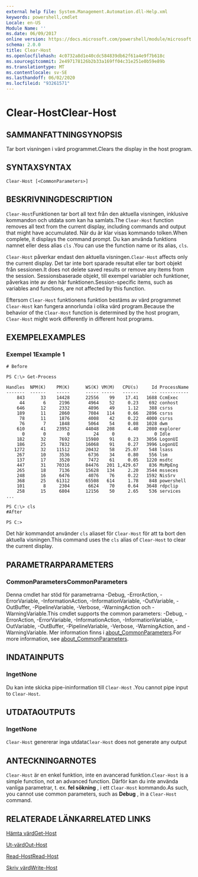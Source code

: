 ```yaml
---
external help file: System.Management.Automation.dll-Help.xml
keywords: powershell,cmdlet
Locale: en-US
Module Name: ''
ms.date: 06/09/2017
online version: https://docs.microsoft.com/powershell/module/microsoft.powershell.core/clear-host?view=powershell-6&WT.mc_id=ps-gethelp
schema: 2.0.0
title: Clear-Host
ms.openlocfilehash: 4c0732a8d1e40cdc584839db62f61a4e9f7b618c
ms.sourcegitcommit: 2e497178126b2b33a169ff04c31e251e0b59e89b
ms.translationtype: MT
ms.contentlocale: sv-SE
ms.lasthandoff: 06/02/2020
ms.locfileid: "93261571"
---
```

# <span data-ttu-id="0a68e-103">Clear-Host</span><span class="sxs-lookup"><span data-stu-id="0a68e-103">Clear-Host</span></span>

## <span data-ttu-id="0a68e-104">SAMMANFATTNING</span><span class="sxs-lookup"><span data-stu-id="0a68e-104">SYNOPSIS</span></span>

<span data-ttu-id="0a68e-105">Tar bort visningen i värd programmet.</span><span class="sxs-lookup"><span data-stu-id="0a68e-105">Clears the display in the host program.</span></span>

## <span data-ttu-id="0a68e-106">SYNTAX</span><span class="sxs-lookup"><span data-stu-id="0a68e-106">SYNTAX</span></span>

```
Clear-Host [<CommonParameters>]
```

## <span data-ttu-id="0a68e-107">BESKRIVNING</span><span class="sxs-lookup"><span data-stu-id="0a68e-107">DESCRIPTION</span></span>

<span data-ttu-id="0a68e-108">`Clear-Host`Funktionen tar bort all text från den aktuella visningen, inklusive kommandon och utdata som kan ha samlats.</span><span class="sxs-lookup"><span data-stu-id="0a68e-108">The `Clear-Host` function removes all text from the current display, including commands and output that might have accumulated.</span></span> <span data-ttu-id="0a68e-109">När du är klar visas kommando tolken.</span><span class="sxs-lookup"><span data-stu-id="0a68e-109">When complete, it displays the command prompt.</span></span> <span data-ttu-id="0a68e-110">Du kan använda funktions namnet eller dess alias `cls` .</span><span class="sxs-lookup"><span data-stu-id="0a68e-110">You can use the function name or its alias, `cls`.</span></span>

<span data-ttu-id="0a68e-111">`Clear-Host` påverkar endast den aktuella visningen.</span><span class="sxs-lookup"><span data-stu-id="0a68e-111">`Clear-Host` affects only the current display.</span></span> <span data-ttu-id="0a68e-112">Det tar inte bort sparade resultat eller tar bort objekt från sessionen.</span><span class="sxs-lookup"><span data-stu-id="0a68e-112">It does not delete saved results or remove any items from the session.</span></span> <span data-ttu-id="0a68e-113">Sessionsbaserade objekt, till exempel variabler och funktioner, påverkas inte av den här funktionen.</span><span class="sxs-lookup"><span data-stu-id="0a68e-113">Session-specific items, such as variables and functions, are not affected by this function.</span></span>

<span data-ttu-id="0a68e-114">Eftersom `Clear-Host` funktionens funktion bestäms av värd programmet `Clear-Host` kan fungera annorlunda i olika värd program.</span><span class="sxs-lookup"><span data-stu-id="0a68e-114">Because the behavior of the `Clear-Host` function is determined by the host program, `Clear-Host` might work differently in different host programs.</span></span>

## <span data-ttu-id="0a68e-115">EXEMPEL</span><span class="sxs-lookup"><span data-stu-id="0a68e-115">EXAMPLES</span></span>

### <span data-ttu-id="0a68e-116">Exempel 1</span><span class="sxs-lookup"><span data-stu-id="0a68e-116">Example 1</span></span>

```
# Before

PS C:\> Get-Process

Handles  NPM(K)    PM(K)      WS(K) VM(M)   CPU(s)     Id ProcessName
-------  ------    -----      ----- -----   ------     -- -----------
    843      33    14428      22556    99    17.41   1688 CcmExec
     44       6     2196       4964    52     0.23    692 conhost
    646      12     2332       4896    49     1.12    388 csrss
    189      11     2860       7084   114     0.66   2896 csrss
     78      11     1876       4008    42     0.22   4000 csrss
     76       7     1848       5064    54     0.08   1028 dwm
    610      41    23952      44048   208     4.40   2080 explorer
      0       0        0         24     0               0 Idle
    182      32     7692      15980    91     0.23   3056 LogonUI
    186      25     7832      16068    91     0.27   3996 LogonUI
   1272      32    11512      20432    58    25.07    548 lsass
    267      10     3536       6736    34     0.80    556 lsm
    137      17     3520       7472    61     0.05   1220 msdtc
    447      31    70316      84476   201 1,429.67    836 MsMpEng
    265      18     7136      15628   134     2.20   3544 msseces
    248      16     6476       4076    76     0.22   1592 NisSrv
    368      25    61312      65508   614     1.78    848 powershell
    101       8     2304       6624    70     0.64   3648 rdpclip
    258      15     6804      12156    50     2.65    536 services
...

PS C:\> cls
#After

PS C:>
```

<span data-ttu-id="0a68e-117">Det här kommandot använder `cls` aliaset för `Clear-Host` för att ta bort den aktuella visningen.</span><span class="sxs-lookup"><span data-stu-id="0a68e-117">This command uses the `cls` alias of `Clear-Host` to clear the current display.</span></span>

## <span data-ttu-id="0a68e-118">PARAMETRAR</span><span class="sxs-lookup"><span data-stu-id="0a68e-118">PARAMETERS</span></span>

### <span data-ttu-id="0a68e-119">CommonParameters</span><span class="sxs-lookup"><span data-stu-id="0a68e-119">CommonParameters</span></span>
<span data-ttu-id="0a68e-120">Denna cmdlet har stöd för parametrarna -Debug, -ErrorAction, -ErrorVariable, -InformationAction, -InformationVariable, -OutVariable, -OutBuffer, -PipelineVariable, -Verbose, -WarningAction och -WarningVariable.</span><span class="sxs-lookup"><span data-stu-id="0a68e-120">This cmdlet supports the common parameters: -Debug, -ErrorAction, -ErrorVariable, -InformationAction, -InformationVariable, -OutVariable, -OutBuffer, -PipelineVariable, -Verbose, -WarningAction, and -WarningVariable.</span></span> <span data-ttu-id="0a68e-121">Mer information finns i [about_CommonParameters](https://go.microsoft.com/fwlink/?LinkID=113216).</span><span class="sxs-lookup"><span data-stu-id="0a68e-121">For more information, see [about_CommonParameters](https://go.microsoft.com/fwlink/?LinkID=113216).</span></span>

## <span data-ttu-id="0a68e-122">INDATA</span><span class="sxs-lookup"><span data-stu-id="0a68e-122">INPUTS</span></span>

### <span data-ttu-id="0a68e-123">Inget</span><span class="sxs-lookup"><span data-stu-id="0a68e-123">None</span></span>

<span data-ttu-id="0a68e-124">Du kan inte skicka pipe-ininformation till `Clear-Host` .</span><span class="sxs-lookup"><span data-stu-id="0a68e-124">You cannot pipe input to `Clear-Host`.</span></span>

## <span data-ttu-id="0a68e-125">UTDATA</span><span class="sxs-lookup"><span data-stu-id="0a68e-125">OUTPUTS</span></span>

### <span data-ttu-id="0a68e-126">Inget</span><span class="sxs-lookup"><span data-stu-id="0a68e-126">None</span></span>

<span data-ttu-id="0a68e-127">`Clear-Host` genererar inga utdata</span><span class="sxs-lookup"><span data-stu-id="0a68e-127">`Clear-Host` does not generate any output</span></span>

## <span data-ttu-id="0a68e-128">ANTECKNINGAR</span><span class="sxs-lookup"><span data-stu-id="0a68e-128">NOTES</span></span>

<span data-ttu-id="0a68e-129">`Clear-Host` är en enkel funktion, inte en avancerad funktion.</span><span class="sxs-lookup"><span data-stu-id="0a68e-129">`Clear-Host` is a simple function, not an advanced function.</span></span> <span data-ttu-id="0a68e-130">Därför kan du inte använda vanliga parametrar, t. ex. **fel sökning** , i ett `Clear-Host` kommando.</span><span class="sxs-lookup"><span data-stu-id="0a68e-130">As such, you cannot use common parameters, such as **Debug** , in a `Clear-Host` command.</span></span>

## <span data-ttu-id="0a68e-131">RELATERADE LÄNKAR</span><span class="sxs-lookup"><span data-stu-id="0a68e-131">RELATED LINKS</span></span>

[<span data-ttu-id="0a68e-132">Hämta värd</span><span class="sxs-lookup"><span data-stu-id="0a68e-132">Get-Host</span></span>](../Microsoft.PowerShell.Utility/Get-Host.md)

[<span data-ttu-id="0a68e-133">Ut-värd</span><span class="sxs-lookup"><span data-stu-id="0a68e-133">Out-Host</span></span>](Out-Host.md)

[<span data-ttu-id="0a68e-134">Read-Host</span><span class="sxs-lookup"><span data-stu-id="0a68e-134">Read-Host</span></span>](../Microsoft.PowerShell.Utility/Read-Host.md)

[<span data-ttu-id="0a68e-135">Skriv värd</span><span class="sxs-lookup"><span data-stu-id="0a68e-135">Write-Host</span></span>](../Microsoft.PowerShell.Utility/Write-Host.md)
